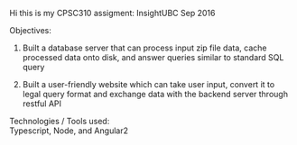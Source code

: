 Hi this is my CPSC310 assigment: InsightUBC                                                                                                           Sep 2016

Objectives:
1. Built a database server that can process input zip file data, cache processed data onto disk, and answer  queries similar to standard SQL query

2. Built a user-friendly website which can take user input, convert it to legal query format and exchange data with the backend server through restful API

Technologies / Tools used:  
Typescript, Node, and Angular2

